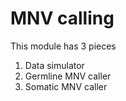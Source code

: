 # MNV calling

This module has 3 pieces

1. Data simulator
2. Germline MNV caller
3. Somatic MNV caller